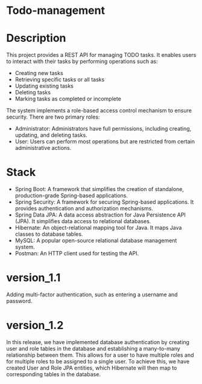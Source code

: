 # Todo-management

# Description

This project provides a REST API for managing TODO tasks. It enables users to interact with their tasks by performing operations such as:

- Creating new tasks
- Retrieving specific tasks or all tasks
- Updating existing tasks
- Deleting tasks
- Marking tasks as completed or incomplete

The system implements a role-based access control mechanism to ensure security. There are two primary roles:

- Administrator: Administrators have full permissions, including creating, updating, and deleting tasks.
- User: Users can perform most operations but are restricted from certain administrative actions.

# Stack

- Spring Boot: A framework that simplifies the creation of standalone, production-grade Spring-based applications.
- Spring Security: A framework for securing Spring-based applications. It provides authentication and authorization mechanisms.
- Spring Data JPA: A data access abstraction for Java Persistence API (JPA). It simplifies data access to relational databases.
- Hibernate: An object-relational mapping tool for Java. It maps Java classes to database tables.
- MySQL: A popular open-source relational database management system.
- Postman: An HTTP client used for testing the API.

# version_1.1

Adding multi-factor authentication, such as entering a username and password.

# version_1.2

In this release, we have implemented database authentication by creating user and role tables in the database and establishing a many-to-many relationship between them. This allows for a user to have multiple roles and for multiple roles to be assigned to a single user. To achieve this, we have created User and Role JPA entities, which Hibernate will then map to corresponding tables in the database.
